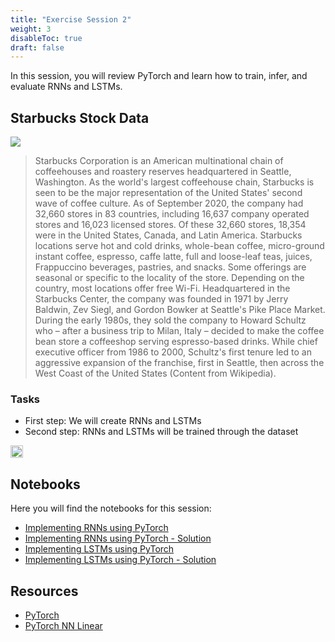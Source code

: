 ```yaml
---
title: "Exercise Session 2"
weight: 3
disableToc: true
draft: false
---
```


In this session, you will review PyTorch and learn how to train, infer, and evaluate RNNs and LSTMs.

## Starbucks Stock Data

![](https://raw.githubusercontent.com/aaubs/ds-master/main/data/Images/SBUX.jpeg)

> Starbucks Corporation is an American multinational chain of coffeehouses and roastery reserves headquartered in Seattle, Washington. As the world's largest coffeehouse chain, Starbucks is seen to be the major representation of the United States' second wave of coffee culture. As of September 2020, the company had 32,660 stores in 83 countries, including 16,637 company operated stores and 16,023 licensed stores. Of these 32,660 stores, 18,354 were in the United States, Canada, and Latin America. Starbucks locations serve hot and cold drinks, whole-bean coffee, micro-ground instant coffee, espresso, caffe latte, full and loose-leaf teas, juices, Frappuccino beverages, pastries, and snacks. Some offerings are seasonal or specific to the locality of the store. Depending on the country, most locations offer free Wi-Fi.
Headquartered in the Starbucks Center, the company was founded in 1971 by Jerry Baldwin, Zev Siegl, and Gordon Bowker at Seattle's Pike Place Market. During the early 1980s, they sold the company to Howard Schultz who – after a business trip to Milan, Italy – decided to make the coffee bean store a coffeeshop serving espresso-based drinks. While chief executive officer from 1986 to 2000, Schultz's first tenure led to an aggressive expansion of the franchise, first in Seattle, then across the West Coast of the United States (Content from Wikipedia).

### Tasks

* First step: We will create RNNs and LSTMs 
* Second step: RNNs and LSTMs will be trained through the dataset

<img src="https://raw.githubusercontent.com/aaubs/ds-master/main/data/Images/LSTM_dynamic.gif" width="20">

## Notebooks

Here you will find the notebooks for this session:

* [Implementing RNNs using PyTorch]()
* [Implementing RNNs using PyTorch - Solution]()
* [Implementing LSTMs using PyTorch]()
* [Implementing LSTMs using PyTorch - Solution]()

## Resources

* [PyTorch](https://pytorch.org/docs/stable/nn.html)
* [PyTorch NN Linear](https://www.sharetechnote.com/html/Python_PyTorch_nn_Linear_01.html)

